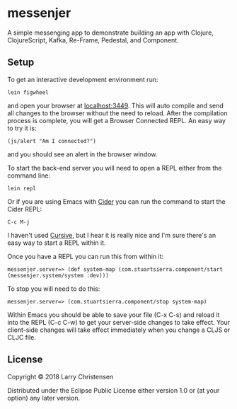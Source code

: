 # messenjer

A simple messenging app to demonstrate building an app with Clojure, ClojureScript, Kafka, Re-Frame, Pedestal, and Component.

## Setup

To get an interactive development environment run:

    lein figwheel

and open your browser at [localhost:3449](http://localhost:3449/).
This will auto compile and send all changes to the browser without the
need to reload. After the compilation process is complete, you will
get a Browser Connected REPL. An easy way to try it is:

    (js/alert "Am I connected?")

and you should see an alert in the browser window.

To start the back-end server you will need to open a REPL either from the command line:

    lein repl
    
Or if you are using Emacs with [Cider](https://cider.readthedocs.io/en/latest/) you can run the command to start the Cider REPL:

    C-c M-j
    
I haven't used [Cursive](https://cursive-ide.com/), but I hear it is really nice and I'm sure there's an easy way to start a REPL within it.
    
Once you have a REPL you can run this from within it:

    messenjer.server=> (def system-map (com.stuartsierra.component/start (messenjer.system/system :dev)))
    
To stop you will need to do this:

    messenjer.server=> (com.stuartsierra.component/stop system-map)
    
Within Emacs you should be able to save your file (C-x C-s) and reload it into the REPL (C-c C-w) to get your server-side changes to take effect. Your client-side changes will take effect immediately when you change a CLJS or CLJC file.

## License

Copyright © 2018 Larry Christensen

Distributed under the Eclipse Public License either version 1.0 or (at your option) any later version.
